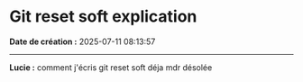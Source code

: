# Git reset soft explication

**Date de création :** 2025-07-11 08:13:57

---

**Lucie :**
comment j'écris git reset soft déja mdr désolée

